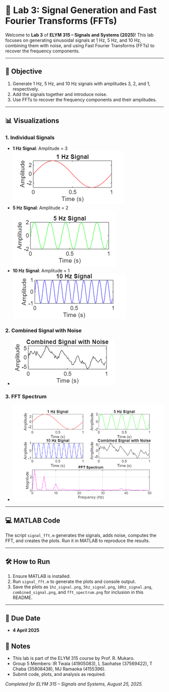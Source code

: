 # 📡 Lab 3: Signal Generation and Fast Fourier Transforms (FFTs)

Welcome to **Lab 3** of **ELYM 315 – Signals and Systems (2025)**! This lab focuses on generating sinusoidal signals at 1 Hz, 5 Hz, and 10 Hz, combining them with noise, and using Fast Fourier Transforms (FFTs) to recover the frequency components.

---

## 🎯 Objective
1. Generate 1 Hz, 5 Hz, and 10 Hz signals with amplitudes 3, 2, and 1, respectively.
2. Add the signals together and introduce noise.
3. Use FFTs to recover the frequency components and their amplitudes.

---

## 📊 Visualizations
### 1. Individual Signals
- **1 Hz Signal**: Amplitude = 3  
  ![1 Hz Signal](1hz_signal.png)
- **5 Hz Signal**: Amplitude = 2  
  ![5 Hz Signal](5hz_signal.png)
- **10 Hz Signal**: Amplitude = 1  
  ![10 Hz Signal](10hz_signal.png)

### 2. Combined Signal with Noise
- ![Combined Signal with Noise](combined_signal.png)

### 3. FFT Spectrum
- ![FFT Spectrum](fft_spectrum.png)

---

## 💻 MATLAB Code
The script `signal_fft.m` generates the signals, adds noise, computes the FFT, and creates the plots. Run it in MATLAB to reproduce the results.

---

## 🛠️ How to Run
1. Ensure MATLAB is installed.
2. Run `signal_fft.m` to generate the plots and console output.
3. Save the plots as `1hz_signal.png`, `5hz_signal.png`, `10hz_signal.png`, `combined_signal.png`, and `fft_spectrum.png` for inclusion in this README.

---

## 📅 Due Date
- **4 April 2025**

## 📝 Notes
- This lab is part of the ELYM 315 course by Prof. R. Mukaro.
- Group 5 Members: IR Twala (41905083), L Saohatse (37569422), T Chaba (35808438), MJ Ramaoka (4155396).
- Submit code, plots, and analysis as required.

*Completed for ELYM 315 – Signals and Systems, August 25, 2025.*